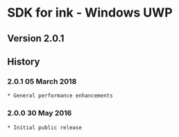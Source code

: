 # SDK for ink - Windows UWP

## Version 2.0.1

## History

### 2.0.1   05 March 2018
    * General performance enhancements

### 2.0.0   30 May 2016 
    * Initial public release